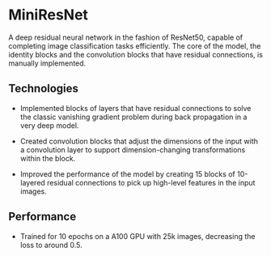 # MiniResNet

A deep residual neural network in the fashion of ResNet50, capable of completing image classification tasks efficiently. The core of the model, the identity blocks and the convolution blocks that have residual connections, is manually implemented.

## Technologies

- Implemented blocks of layers that have residual connections to solve the classic vanishing gradient problem during back propagation in a very deep model.

- Created convolution blocks that adjust the dimensions of the input with a convolution layer to support dimension-changing transformations within the block.

- Improved the performance of the model by creating 15 blocks of 10-layered residual connections to pick up high-level features in the input images.

## Performance

- Trained for 10 epochs on a A100 GPU with 25k images, decreasing the loss to around 0.5.
